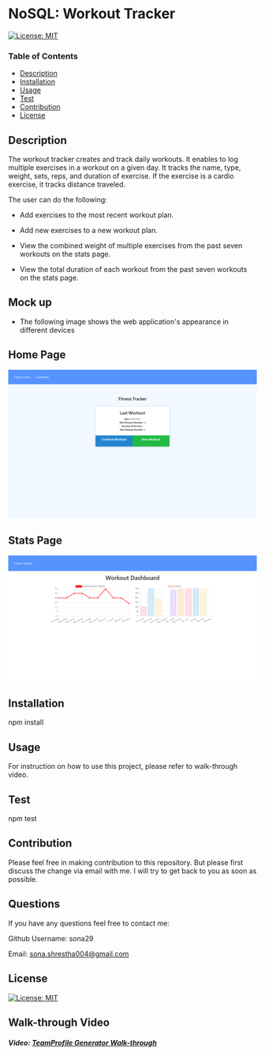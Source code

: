 # NoSQL: Workout Tracker

[![License: MIT](https://img.shields.io/badge/License-MIT-yellow.svg)](https://opensource.org/licenses/MIT)

### Table of Contents

- [Description](#description)
- [Installation](#installation)
- [Usage](#usage)
- [Test](#test)
- [Contribution](#contribution)
- [License](#license)

## Description

The workout tracker creates and track daily workouts. It enables to log multiple exercises in a workout on a given day. It tracks the name, type, weight, sets, reps, and duration of exercise. If the exercise is a cardio exercise, it tracks distance traveled.

The user can do the following:

- Add exercises to the most recent workout plan.

- Add new exercises to a new workout plan.

- View the combined weight of multiple exercises from the past seven workouts on the stats page.

- View the total duration of each workout from the past seven workouts on the stats page.

## Mock up

- The following image shows the web application's appearance in different devices

## Home Page

![alt text](images/home-page.png)

## Stats Page

![alt text](images/stats.png)

## Installation

npm install

## Usage

For instruction on how to use this project, please refer to walk-through video.

## Test

npm test

## Contribution

Please feel free in making contribution to this repository. But please first discuss the change via email with me. I will try to get back to you as soon as possible.

## Questions

If you have any questions feel free to contact me:

Github Username: sona29

Email: sona.shrestha004@gmail.com

## License

[![License: MIT](https://img.shields.io/badge/License-MIT-yellow.svg)](https://opensource.org/licenses/MIT)

## Walk-through Video

##### Video: [TeamProfile Generator Walk-through](https://drive.google.com/file/d/1xpg35eNshSvpFfMv1DTstRLhJj6fJBHl/view)
